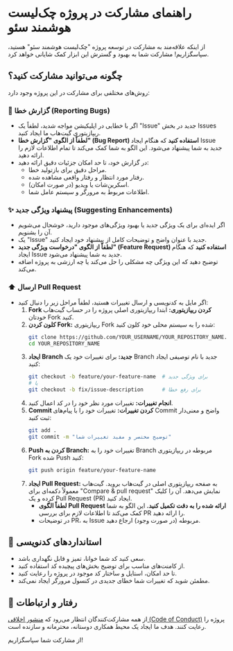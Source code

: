 # راهنمای مشارکت در پروژه چک‌لیست هوشمند سئو

از اینکه علاقه‌مند به مشارکت در توسعه پروژه "چک‌لیست هوشمند سئو" هستید، سپاسگزاریم! مشارکت شما به بهبود و گسترش این ابزار کمک شایانی خواهد کرد.

## چگونه می‌توانید مشارکت کنید؟

روش‌های مختلفی برای مشارکت در این پروژه وجود دارد:

### 🐞 گزارش خطا (Reporting Bugs)

*   اگر با خطایی در اپلیکیشن مواجه شدید، لطفاً یک "Issue" جدید در بخش Issues ریپازیتوری گیت‌هاب ما ایجاد کنید.
*   **لطفاً از الگوی "گزارش خطا" (Bug Report) استفاده کنید** که هنگام ایجاد Issue جدید به شما پیشنهاد می‌شود. این الگو به شما کمک می‌کند تا تمام اطلاعات لازم را ارائه دهید.
*   در گزارش خود، تا حد امکان جزئیات دقیق ارائه دهید:
    *   مراحل دقیق برای بازتولید خطا.
    *   رفتار مورد انتظار و رفتار واقعی مشاهده شده.
    *   اسکرین‌شات یا ویدیو (در صورت امکان).
    *   اطلاعات مربوط به مرورگر و سیستم عامل شما.

### ✨ پیشنهاد ویژگی جدید (Suggesting Enhancements)

*   اگر ایده‌ای برای یک ویژگی جدید یا بهبود ویژگی‌های موجود دارید، خوشحال می‌شویم آن را بشنویم.
*   یک "Issue" جدید با عنوان واضح و توضیحات کامل از پیشنهاد خود ایجاد کنید.
*   **لطفاً از الگوی "درخواست ویژگی جدید" (Feature Request) استفاده کنید** که هنگام ایجاد Issue جدید به شما پیشنهاد می‌شود.
*   توضیح دهید که این ویژگی چه مشکلی را حل می‌کند یا چه ارزشی به پروژه اضافه می‌کند.

### ⬆️ ارسال Pull Request

*   اگر مایل به کدنویسی و ارسال تغییرات هستید، لطفاً مراحل زیر را دنبال کنید:
    1.  **Fork کردن ریپازیتوری:** ابتدا ریپازیتوری اصلی پروژه را در حساب گیت‌هاب خودتان Fork کنید.
    2.  **کلون کردن Fork:** ریپازیتوری Fork شده را به سیستم محلی خود کلون کنید:
        ```bash
        git clone https://github.com/YOUR_USERNAME/YOUR_REPOSITORY_NAME.git
        cd YOUR_REPOSITORY_NAME
        ```
    3.  **ایجاد Branch جدید:** برای تغییرات خود یک Branch جدید با نام توصیفی ایجاد کنید:
        ```bash
        git checkout -b feature/your-feature-name  # برای ویژگی جدید
        # یا
        git checkout -b fix/issue-description      # برای رفع خطا
        ```
    4.  **انجام تغییرات:** تغییرات مورد نظر خود را در کد اعمال کنید.
    5.  **Commit کردن تغییرات:** تغییرات خود را با پیام‌های Commit واضح و معنی‌دار ثبت کنید:
        ```bash
        git add .
        git commit -m "توضیح مختصر و مفید تغییرات شما"
        ```
    6.  **Push کردن به Branch:** تغییرات خود را به Branch مربوطه در ریپازیتوری Fork شده Push کنید:
        ```bash
        git push origin feature/your-feature-name
        ```
    7.  **ایجاد Pull Request:** به صفحه ریپازیتوری اصلی در گیت‌هاب بروید. گیت‌هاب معمولاً دکمه‌ای برای "Compare & pull request" نمایش می‌دهد. آن را کلیک کرده و یک Pull Request (PR) ایجاد کنید.
        *   **لطفاً الگوی Pull Request ارائه شده را به دقت تکمیل کنید.** این الگو به شما کمک می‌کند تا اطلاعات لازم برای بررسی PR را ارائه دهید.
        *   در توضیحات PR، به Issue مربوطه (در صورت وجود) ارجاع دهید.

## 🎨 استانداردهای کدنویسی

*   سعی کنید کد شما خوانا، تمیز و قابل نگهداری باشد.
*   از کامنت‌های مناسب برای توضیح بخش‌های پیچیده کد استفاده کنید.
*   تا حد امکان، استایل و ساختار کد موجود در پروژه را رعایت کنید.
*   مطمئن شوید که تغییرات شما خطای جدیدی در کنسول مرورگر ایجاد نمی‌کند.

## 💬 رفتار و ارتباطات

از همه مشارکت‌کنندگان انتظار می‌رود که [منشور اخلاقی (Code of Conduct)](./CODE_OF_CONDUCT.md) پروژه را رعایت کنند. هدف ما ایجاد یک محیط همکاری دوستانه، محترمانه و سازنده است.

از مشارکت شما سپاسگزاریم!